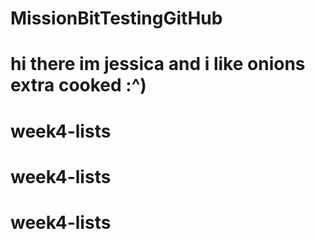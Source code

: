 # MissionBitTestingGitHub
# hi there im jessica and i like onions extra cooked :^)
# week4-lists
# week4-lists
# week4-lists
